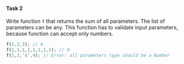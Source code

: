 #### Task 2

Write function `f` that returns the sum of all parameters. The list of parameters can be any. This function has to validate input parameters, because function can accept only numbers.

```js
f(1,2,3); // 6
f(1,1,1,1,1,1,1,1); // 8
f(1,2,'s',4); // Error: all parameters type should be a Number
```

